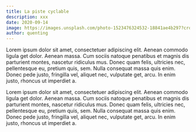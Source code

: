 ```yaml
---
title: La piste cyclable
description: xxx
date: 2020-09-14
image: https://images.unsplash.com/photo-1523476324532-18841ae4b297?crop=entropy&cs=tinysrgb&fit=max&fm=jpg&ixid=M3w3NDgxOTJ8MHwxfHNlYXJjaHwxNXx8Y3ljbGV8ZnJ8MHx8fHwxNzUyNTI0MzIzfDA&ixlib=rb-4.1.0&q=80&w=1080
author: quenting
---
```

Lorem ipsum dolor sit amet, consectetuer adipiscing elit. Aenean commodo ligula get dolor. Aenean massa. Cum sociis natoque penatibus et magnis dis parturient montes, nascetur ridiculus mus. Donec quam felis, ultricies nec, pellentesque eu, pretium quis, sem. Nulla consequat massa quis enim. Donec pede justo, fringilla vel, aliquet nec, vulputate get, arcu. In enim justo, rhoncus ut imperdiet a.

Lorem ipsum dolor sit amet, consectetuer adipiscing elit. Aenean commodo ligula get dolor. Aenean massa. Cum sociis natoque penatibus et magnis dis parturient montes, nascetur ridiculus mus. Donec quam felis, ultricies nec, pellentesque eu, pretium quis, sem. Nulla consequat massa quis enim. Donec pede justo, fringilla vel, aliquet nec, vulputate get, arcu. In enim justo, rhoncus ut imperdiet a.
